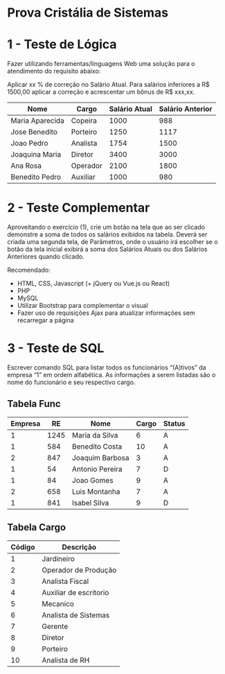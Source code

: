 # Prova Cristália de Sistemas

# 1 - Teste de Lógica

Fazer utilizando ferramentas/linguagens Web uma solução para o atendimento do requisito
abaixo:

Aplicar xx % de correção no Salário Atual.
Para salários inferiores a R$ 1500,00 aplicar a correção e acrescentar um bônus de R$ xxx,xx.


| Nome           | Cargo      | Salário Atual | Salário Anterior |
|----------------|------------|--------------|------------------|
| Maria Aparecida| Copeira    | 1000         | 988              |
| Jose Benedito  | Porteiro   | 1250         | 1117             |
| Joao Pedro     | Analista   | 1754         | 1500             |
| Joaquina Maria | Diretor    | 3400         | 3000             |
| Ana Rosa       | Operador   | 2100         | 1800             |
| Benedito Pedro | Auxiliar   | 1000         | 980              |

# 2 - Teste Complementar

Aproveitando o exercício (1), crie um botão na tela que ao ser clicado demonstre a soma de
todos os salários exibidos na tabela.
Deverá ser criada uma segunda tela, de Parâmetros, onde o usuário irá escolher se o botão da
tela inicial exibirá a soma dos Salários Atuais ou dos Salários Anteriores quando clicado.

Recomendado:
- HTML, CSS, Javascript (+ jQuery ou Vue.js ou React)
- PHP
- MySQL
- Utilizar Bootstrap para complementar o visual
- Fazer uso de requisições Ajax para atualizar informações sem recarregar a página

# 3 - Teste de SQL

Escrever comando SQL para listar todos os funcionários “(A)tivos” da empresa “1” em ordem
alfabética. As informações a serem listadas são o nome do funcionário e seu respectivo cargo.

## Tabela Func
| Empresa | RE  | Nome            | Cargo | Status |
|---------|-----|-----------------|-------|--------|
| 1       | 1245| Maria da Silva  | 6     | A      |
| 1       | 584 | Benedito Costa  | 10    | A      |
| 2       | 847 | Joaquim Barbosa | 3     | A      |
| 1       | 54  | Antonio Pereira | 7     | D      |
| 1       | 84  | Joao Gomes      | 9     | A      |
| 2       | 658 | Luis Montanha   | 7     | A      |
| 1       | 841 | Isabel Silva    | 9     | D      |


## Tabela Cargo
| Código | Descrição            |
|--------|----------------------|
| 1      | Jardineiro           |
| 2      | Operador de Produção |
| 3      | Analista Fiscal      |
| 4      | Auxiliar de escritorio|
| 5      | Mecanico             |
| 6      | Analista de Sistemas |
| 7      | Gerente              |
| 8      | Diretor              |
| 9      | Porteiro             |
| 10     | Analista de RH       |
